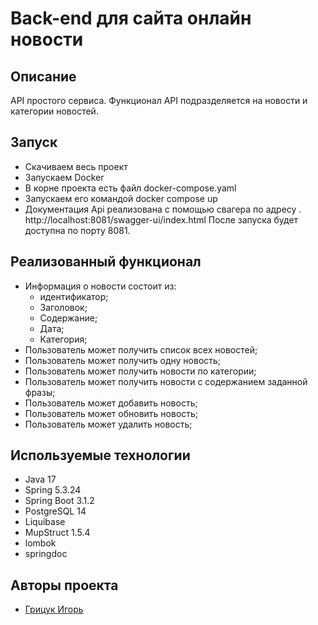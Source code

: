 <h1>Back-end для сайта онлайн новости</h1>

## Описание
API простого сервиса. Функционал API подразделяется на новости  и категории новостей.

## Запуск


- Скачиваем весь проект
- Запускаем Docker
- В корне проекта есть файл docker-compose.yaml
- Запускаем его командой docker compose up
- Документация Api реализована с помощью свагера по адресу . http://localhost:8081/swagger-ui/index.html
  После запуска будет доступна по порту 8081.

## Реализованный функционал


- Информация о новости состоит из:
  - идентификатор;
  - Заголовок;
  - Содержание;
  - Дата;
  - Категория;
- Пользователь может получить список всех новостей;
- Пользователь может получить одну новость;
- Пользователь может получить новости по категории;
- Пользователь может получить новости с содержанием заданной фразы;
- Пользователь может добавить новость;
- Пользователь может обновить новость;
- Пользователь может удалить новость;

## Используемые технологии

- Java 17
- Spring 5.3.24
- Spring Boot 3.1.2
- PostgreSQL 14
- Liquibase
- MupStruct 1.5.4
- lombok
- springdoc

## Авторы проекта


- <a  href="https://github.com/igr76">Грицук Игорь</a>